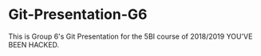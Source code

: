 # Git-Presentation-G6
This is Group 6's Git Presentation for the 5BI course of 2018/2019
YOU'VE BEEN HACKED.
